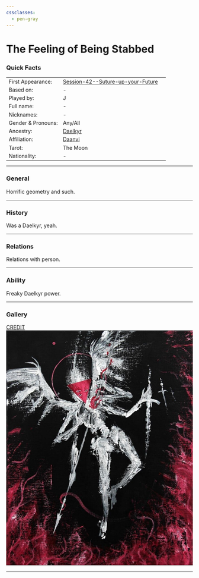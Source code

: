 ```yaml
---
cssclasses:
  - pen-gray
---
```

# The Feeling of Being Stabbed
### Quick Facts

|                    |                                                                                                             |     |
| ------------------ | ----------------------------------------------------------------------------------------------------------- | --- |
| First Appearance:  | [Session-42--Suture-up-your-Future](../-Session-Notes/Session-42--Suture-up-your-Future.md) |     |
| Based on:          | -                                                                                                           |     |
| Played by:         | J                                                                                                           |     |
| Full name:         | -                                                                                                           |     |
| Nicknames:         | -                                                                                                           |     |
| Gender & Pronouns: | Any/All                                                                                                     |     |
| Ancestry:          | [Daelkyr](../-Groups/Daelkyr.md)                                                                                    |     |
| Affiliation:       | [Daanvi](../-Locations--Planes/Daanvi.md)                                                                                      |     |
| Tarot:             | The Moon                                                                                                    |     |
| Nationality:       | -                                                                                                           |     |
***
### General
Horrific geometry and such.

***
### History
Was a Daelkyr, yeah.

***
### Relations
Relations with person.

***
### Ability
Freaky Daelkyr power.

***
### Gallery

[CREDIT](https://ar.pinterest.com/pin/914230793100240090/)
![FBS1](-images/FBS1.png)
***
